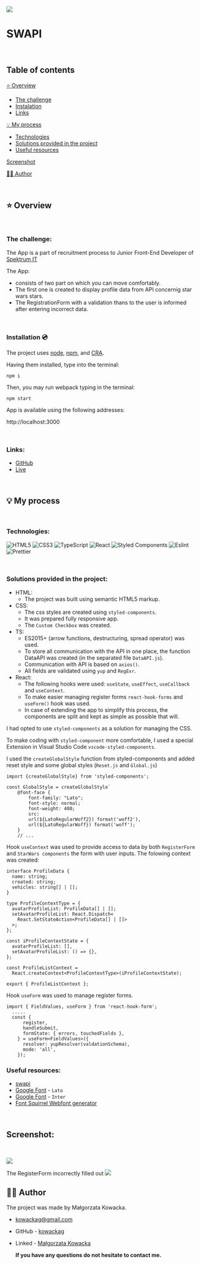 ![](./public/screen/allinone.jpg)

# SWAPI

&nbsp;

## Table of contents

[⭐ Overview](#⭐-overview)

- [The challenge](#the-challenge)
- [Instalation](#Installation-💿)
- [Links](#links)

[💡 My process](#💡-my-process)

- [Technologies](#Technologies)
- [Solutions provided in the project](#Solutions-provided-in-the-project)
- [Useful resources](#useful-resources)

[Screenshot](#screenshot)

[🙋‍♂️ Author](#🙋‍♂️-author)


&nbsp;

## ⭐ Overview

&nbsp;

### **The challenge:**

The App is a part of recruitment process to Junior Front-End Developer of [Spektrum IT](www.spektrumit.pl) 

The App:

- consists of two part on which you can move comfortably.
- The first one is created to display profile data from API concernig star wars stars.
- The RegistrationForm with a validation thans to the user is informed after entering incorrect data.

&nbsp;

### **Installation 💿**

The project uses [node](https://nodejs.org/en/), [npm](https://www.npmjs.com/), and [CRA](https://create-react-app.dev/).

Having them installed, type into the terminal:

```
npm i
```

Then, you may run webpack typing in the terminal:

```
npm start
```

App is available using the following addresses:

http://localhost:3000

&nbsp;

### **Links:**

- [GitHub](https://github.com/kowackag/swapi)
- [Live](https://github.com/kowackag/swapi)

&nbsp;

## 💡 My process

&nbsp;

### **Technologies:**

![HTML5](https://img.shields.io/badge/html5-%23E34F26.svg?style=for-the-badge&logo=html5&logoColor=white)
![CSS3](https://img.shields.io/badge/css3-%231572B6.svg?style=for-the-badge&logo=css3&logoColor=white)
![TypeScript](https://img.shields.io/badge/TypeScript-007ACC?style=for-the-badge&logo=typescript&logoColor=white)
![React](https://img.shields.io/badge/react-%2320232a.svg?style=for-the-badge&logo=react&logoColor=%2361DAFB)
![Styled Components](https://img.shields.io/badge/styled--components-DB7093?style=for-the-badge&logo=styled-components&logoColor=white)
![Eslint](	https://img.shields.io/badge/eslint-3A33D1?style=for-the-badge&logo=eslint&logoColor=white)
![Prettier](https://img.shields.io/badge/prettier-1A2C34?style=for-the-badge&logo=prettier&logoColor=F7BA3E)

&nbsp;

### **Solutions provided in the project:**

- HTML:
  - The project was built using semantic HTML5 markup.
- CSS:
  - The css styles are created using `styled-components`.
  - It was prepared fully responsive app.
  - The `Custom Checkbox` was created.
- TS:
  - ES2015+ (arrow functions, destructuring, spread operator) was used.
  - To store all communication with the API in one place, the function DataAPI was created (in the separated file `DataAPI.js`).
  - Communication with API is based on `axios()`.
  - All fields are validated using `yup` and `RegExr`.
- React:
  - The following hooks were used: `useState`, `useEffect`, `useCallback` and `useContext`.
  - To make easier managing register forms `react-hook-forms` and `useForm()` hook was used.
  - In case of extending the app to simplify this process, the components are split and kept as simple as possible that will.

I had opted to use `styled-components` as a solution for managing the CSS.

To make coding with `styled-component` more comfortable, I used a special Extension in Visual Studio Code `vscode-styled-components`.

I used the `createGlobalStyle` function from styled-components and added reset style and some global styles (`Reset.js` and `Global.js`)

```
import {createGlobalStyle} from 'styled-components';

const GlobalStyle = createGlobalStyle`
    @font-face {
        font-family: "Lato";
        font-style: normal;
        font-weight: 400;
        src:
        url(${LatoRegularWoff2}) format('woff2'),
        url(${LatoRegularWoff}) format('woff');
    }
    // ...
```

Hook `useContext` was used to provide access to data by both `RegisterForm` and `StarWars components` the form with user inputs. The folowing context was created:

```
interface ProfileData {
  name: string;
  created: string;
  vehicles: string[] | [];
}

type ProfileContextType = {
  avatarProfileList: ProfileData[] | [];
  setAvatarProfileList: React.Dispatch<
    React.SetStateAction<ProfileData[] | []>
  >;
};

const iProfileContextState = {
  avatarProfileList: [],
  setAvatarProfileList: () => {},
};

const ProfileListContext =
  React.createContext<ProfileContextType>(iProfileContextState);

export { ProfileListContext };

```
Hook `useForm` was used to manage register forms.

```
import { FieldValues, useForm } from 'react-hook-form';
  ..... 
  const {
      register,
      handleSubmit,
      formState: { errors, touchedFields },
    } = useForm<FieldValues>({
      resolver: yupResolver(valdationSchema),
      mode: 'all',
    });

```

### **Useful resources:**

- [swapi](https://swapi.py4e.com/)
- [Google Font](https://fonts.google.com/specimen/Lato) - `Lato`
- [Google Font](https://fonts.google.com/specimen/Inter) - `Inter`
- [Font Squirrel Webfont generator](https://www.fontsquirrel.com/tools/webfont-generator)

&nbsp;

## **Screenshot:**

&nbsp;

![](./public/screen/formsuccess.jpg)

The RegisterForm incorrectly filled out 
![](./public/screen/formerrors.jpg)

## 🙋‍♂️ Author

The project was made by Małgorzata Kowacka.

- kowackag@gmail.com
- GitHub - [kowackag](https://github.com/kowackag)
- Linked - [Małgorzata Kowacka](https://www.linkedin.com/in/ma%C5%82gorzata-kowacka-0258a812a/)

  **If you have any questions do not hesitate to contact me.**

&nbsp;
